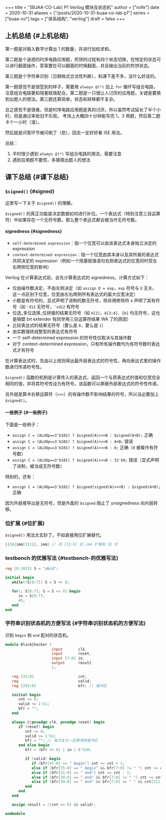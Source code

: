 +++
title = "[BUAA-CO-Lab] P1 Verilog 模块及状态机"
author = ["roife"]
date = 2020-10-31
aliases = ["/posts/2020-10-31-buaa-co-lab-p1"]
series = ["buaa-co"]
tags = ["体系结构", "verilog"]
draft = false
+++

## 上机总结 {#上机总结}

第一题是对输入数字计算出 1 的数量，并进行加权求和。

第二题是个迷惑的时序电路应用题，煎饼的过程有四个状态切换，在特定的状态可以进行翻面操作，答案要在可以翻面的时候翻面，并且输出当前的煎饼状态。

第三题是个字符串识别（日期格式合法性判断），和课下差不多，没什么好说的。

第一题感觉不是很签到的样子，需要用 `always @(*)` 加上 `for` 循环写组合电路，注意组合电路要和阻塞赋值配合。第二题是一只很让人讨厌的应用题，关键是要猜到出题人的想法。第三题还算简单，状态和转移都不复杂。

总之感觉不是很难，但是时序电路应用题是真的讨厌，所以虽然考试延长了半个小时，但是通过率依旧不乐观。 考场上大概四十分钟能写完 1，3 两题，然后第二题卡个一小时（溜）。

然后就是问答环节被问倒了（悲），回去一定好好看 ISE 用法。

总结：

1.  平时很少遇到 `always @(*)` 写组合电路的用法，需要注意
2.  遇到应用题不要慌，多猜猜出题人的想法


## 课下总结 {#课下总结}


### `$signed()` {#signed}

这里写一下关于 `$signed()` 的理解。

`$signed()` 的真正功能是决定数据如何进行补位。一个表达式（特别注意三目运算符）中如果存在一个无符号数，那么整个表达式都会被当作无符号数。


#### signedness {#signedness}

-   `self-determined expression`：指一个位宽可以由该表达式本身独立决定的 expression
-   `context-determined expression`：指一个位宽由其本身以及其所属的表达式共同决定的 expression（例如一个阻塞赋值语句右侧表达式的位宽同时受左右两侧位宽的影响）

Verilog 在计算表达式前，会先计算表达式的 signedness。计算方式如下：

-   仅由操作数决定，不由左侧决定（如 `assign D = exp`，`exp` 符号与 `D` 无关。这一点区别于位宽，位宽由左右两侧所有表达式的最大位宽决定）
-   小数是有符号的，显式声明了进制的数无符号，除非用修饰符 s 声明了其有符号（如 `'d12` 无符号，`'sd12` 有符号
-   位选_多位选择_位拼接的结果无符号（如 `b[2]`、`b[3:4]`、`{b}` 均无符号，这也是隔壁 bit extender 有同学用三目运算符结果 WA 了的原因）
-   比较表达式的结果无符号（要么是 `0`，要么是 `1`）
-   由实数强转成整型的表达式有符号
-   一个 self-determined expression 的符号性仅取决与其操作数
-   对于 context-determined expression，只有所有操作数均为有符号数时表达式才有符号

在计算表达式时，先由以上规则得出最外层表达式的符号性，再向表达式里的操作数递归传递符号性。

`$signed()` 函数的机制是计算传入的表达式，返回一个与原表达式的值和位宽完全相同的值，并将其符号性设为有符号。该函数可以屏蔽外部表达式的符号性传递。

另外就是算术右移运算符（`>>>`）的有操作数不影响结果的符号，所以没必要加上 `$signed()`。


#### 一些例子 {#一些例子}

下面是一些例子：

-   `assign C = (ALUOp==3'b101) ? $signed(A)>>>B : $signed(A+B);` 正确
-   `assign C = (ALUOp==3'b101) ? $signed(A)>>>B : A+B;` 错误
-   `assign C = (ALUOp==3'b101) ? $signed(A)>>>B : 0;` 正确（`0` 被看作有符号数）
-   `assign C = (ALUOp==3'b101) ? $signed(A)>>>B : 32'b0;` 错误（显式声明了进制，被当成无符号数）

特别的，还有：

-   `assign C = (ALUOp==3'b101) ? $signed(signed(A)>>>B) : $signed(A+B);` 正确

因为外层推导出是无符号，但是外面的 `$signed` 阻止了 unsignedness 向内层转移。


### 位扩展 {#位扩展}

`$signed()` 用法太玄妙了，不如直接用位扩展替代。

```verilog
{{16{imm[15]}}, imm} // 将 [15:0] 的 imm 扩展到 32 位
```


### testbench 的优雅写法 {#testbench-的优雅写法}

```verilog
reg [0:1023] S = "abcd";

initial begin
   while(!S[0:7]) S = S << 8;

   for(; S[0:7]; S = S << 8) begin
      in = S[0:7];
      #5;
   end
end
```


### 字符串识别状态机的方便写法 {#字符串识别状态机的方便写法}

识别 `begin` 和 `end` 配对的状态机。

```verilog
module BlockChecker (
                     input       clk,
                     input       reset,
                     input [7:0] in,
                     output      result
                     );

   reg [31:0]                    cnt;
   reg                           valid;
   reg [255:0]                   bfr; // 缓冲区

   initial begin
      cnt <= 0;
      valid <= 1'b1;
      bfr = "";
   end

   always @(posedge clk, posedge reset) begin
      if (reset) begin
         cnt <= 0;
         valid <= 1'b1;
         bfr = ""; // 每次复位一定要清除缓冲区
      end else begin
         bfr = (bfr << 8) | in | 8'h20;

         if (valid) begin
            if (bfr[47:0] == " begin") cnt <= cnt + 1;
            else if (bfr[55:8] == " begin" && bfr[7:0] != " ") cnt <= cnt - 1;
            else if (bfr[31:0] == " end") cnt <= cnt - 1;
            else if (bfr[39:8] == " end" && bfr[7:0] != " ") cnt <= cnt + 1;
            else if (bfr[39:8] == " end" && bfr[7:0] == " " && cnt[31]) valid <= 1'b0;
         end
      end
   end

   assign result = ((cnt == 0) && valid);

endmodule
```
